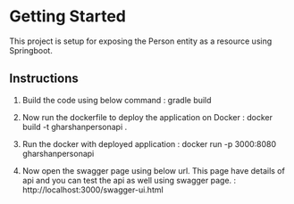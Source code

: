 # Getting Started
This project is setup for exposing the Person entity as a resource using Springboot.

## Instructions
1. Build the code using below command : gradle build

2. Now run the dockerfile to deploy the application on Docker : docker build -t gharshanpersonapi .

3. Run the docker with deployed application : docker run  -p 3000:8080 gharshanpersonapi

4. Now open the swagger page using below url. This page have details of api and you can test the api as well using swagger page. : http://localhost:3000/swagger-ui.html
